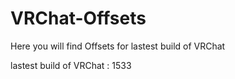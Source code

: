 # VRChat-Offsets

Here you will find Offsets for lastest build of VRChat

lastest build of VRChat : 1533
